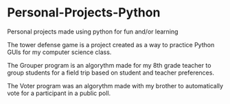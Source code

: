 # Personal-Projects-Python
Personal projects made using python for fun and/or learning

The tower defense game is a project created as a way to practice Python GUIs for my computer science class.

The Grouper program is an algorythm made for my 8th grade teacher to group students for a field trip based on student and teacher preferences.

The Voter program was an algorythm made with my brother to automatically vote for a participant in a public poll.
